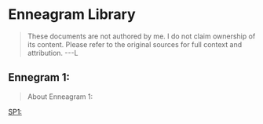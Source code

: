 # Enneagram Library
> These documents are not authored by me. I do not claim ownership of its content. Please refer to the original sources for full context and attribution.
---L
## Ennegram 1:
> About Enneagram 1:

[SP1:](https://docs.google.com/document/d/1hNU_L2iZbAa1P6r6S_Rc9-e5EsWOA6pgM9v6qg7yVzo/edit?tab=t.0#heading=h.5xz48onykmo)

